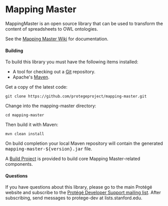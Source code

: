 Mapping Master
==============

MappingMaster is an open source library that can be used to transform the content of spreadsheets to OWL ontologies. 

See the [Mapping Master Wiki](https://github.com/protegeproject/mapping-master/wiki) for documentation.

#### Building

To build this library you must have the following items installed:

+ A tool for checking out a [Git](http://git-scm.com/) repository.
+ Apache's [Maven](http://maven.apache.org/index.html).

Get a copy of the latest code:

    git clone https://github.com/protegeproject/mapping-master.git 

Change into the mapping-master directory:

    cd mapping-master

Then build it with Maven:

    mvn clean install

On build completion your local Maven repository will contain the generated <tt>mapping-master-${version}.jar</tt> file.

A [Build Project](https://github.com/protegeproject/mapping-master-project) is provided to build core Mapping Master-related components.

#### Questions

If you have questions about this library, please go to the main
Protégé website and subscribe to the [Protégé Developer Support
mailing list](http://protege.stanford.edu/support.php#mailingListSupport).
After subscribing, send messages to protege-dev at lists.stanford.edu.
